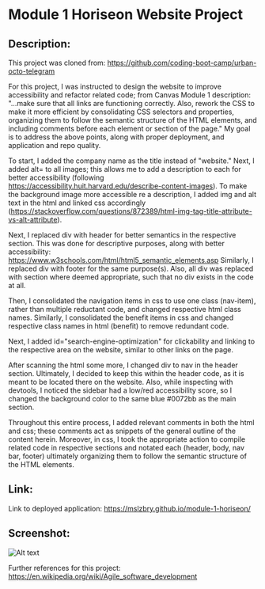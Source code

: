 # Module 1 Horiseon Website Project
## Description:

This project was cloned from: https://github.com/coding-boot-camp/urban-octo-telegram 

For this project, I was instructed to design the website to improve accessibility and refactor related code; from Canvas Module 1 description: "…make sure that all links are functioning correctly. Also, rework the CSS to make it more efficient by consolidating CSS selectors and properties, organizing them to follow the semantic structure of the HTML elements, and including comments before each element or section of the page." My goal is to address the above points, along with proper deployment, and application and repo quality. 

To start, I added the company name as the title instead of "website." Next, I added alt= to all images; this allows me to add a description to each for better accessibility (following https://accessibility.huit.harvard.edu/describe-content-images). To make the background image more accessible re a description, I added img and alt text in the html and linked css accordingly (https://stackoverflow.com/questions/872389/html-img-tag-title-attribute-vs-alt-attribute). 

Next, I replaced div with header for better semantics in the respective section. This was done for descriptive purposes, along with better accessibility: https://www.w3schools.com/html/html5_semantic_elements.asp Similarly, I replaced div with footer for the same purpose(s). Also, all div was replaced with section where deemed appropriate, such that no div exists in the code at all. 

Then, I consolidated the navigation items in css to use one class (nav-item), rather than multiple reductant code, and changed respective html class names. Similarly, I consolidated the benefit items in css and changed respective class names in html (benefit) to remove redundant code. 

Next, I added id="search-engine-optimization" for clickability and linking to the respective area on the website, similar to other links on the page.

After scanning the html some more, I changed div to nav in the header section. Ultimately, I decided to keep this within the header code, as it is meant to be located there on the website. Also, while inspecting with devtools, I noticed the sidebar had a low/red accessibility score, so I changed the background color to the same blue #0072bb as the main section. 

Throughout this entire process, I added relevant comments in both the html and css; these comments act as snippets of the general outline of the content herein. Moreover, in css, I took the appropriate action to compile related code in respective sections and notated each (header, body, nav bar, footer) ultimately organizing them to follow the semantic structure of the HTML elements. 

## Link:

Link to deployed application: https://mslzbry.github.io/module-1-horiseon/

## Screenshot:

![Alt text](assets/images/salisbury_module1.png "screenshot")

Further references for this project: https://en.wikipedia.org/wiki/Agile_software_development